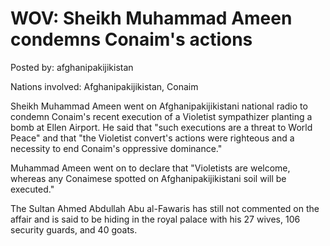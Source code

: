 # WOV: Sheikh Muhammad Ameen condemns Conaim's actions

Posted by: afghanipakijikistan

Nations involved: Afghanipakijikistan, Conaim

Sheikh Muhammad Ameen went on Afghanipakijikistani national radio to condemn Conaim's recent execution of a Violetist sympathizer planting a bomb at Ellen Airport.
He said that "such executions are a threat to World Peace" and that "the Violetist convert's actions were righteous and a necessity to end Conaim's oppressive dominance."

Muhammad Ameen went on to declare that "Violetists are welcome, whereas any Conaimese spotted on Afghanipakijikistani soil will be executed."

The Sultan Ahmed Abdullah Abu al-Fawaris has still not commented on the affair and is said to be hiding in the royal palace with his 27 wives, 106 security guards, and 40 goats.